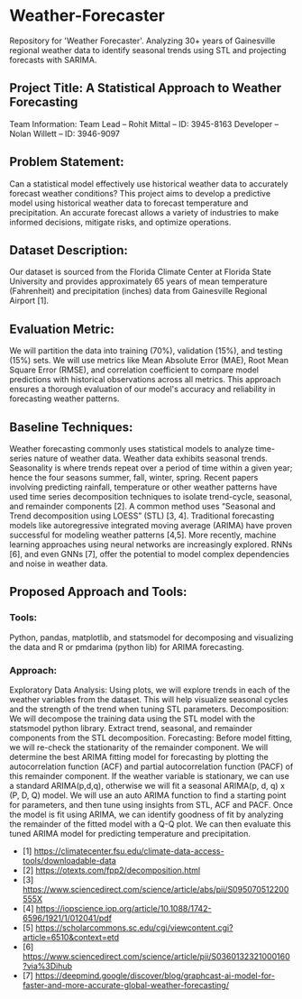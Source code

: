 # Weather-Forecaster
Repository for 'Weather Forecaster'. Analyzing 30+ years of Gainesville regional weather data to identify seasonal trends using STL and projecting forecasts with SARIMA.

## Project Title: A Statistical Approach to Weather Forecasting
Team Information:
Team Lead – Rohit Mittal – ID: 3945-8163
Developer – Nolan Willett – ID: 3946-9097

## Problem Statement:
Can a statistical model effectively use historical weather data to accurately forecast weather conditions? This project aims to develop a predictive model using historical weather data to forecast temperature and precipitation. An accurate forecast allows a variety of industries to make informed decisions, mitigate risks, and optimize operations.

## Dataset Description: 
Our dataset is sourced from the Florida Climate Center at Florida State University and provides approximately 65 years of mean temperature (Fahrenheit) and precipitation (inches) data from Gainesville Regional Airport [1].

## Evaluation Metric:
We will partition the data into training (70%), validation (15%), and testing (15%) sets. We will use metrics like Mean Absolute Error (MAE), Root Mean Square Error (RMSE), and correlation coefficient to compare model predictions with historical observations across all metrics. This approach ensures a thorough evaluation of our model's accuracy and reliability in forecasting weather patterns.

## Baseline Techniques: 
Weather forecasting commonly uses statistical models to analyze time-series nature of weather data. Weather data exhibits seasonal trends. Seasonality is where trends repeat over a period of time within a given year; hence the four seasons summer, fall, winter, spring. Recent papers involving predicting rainfall, temperature or other weather patterns have used time series decomposition techniques to isolate trend-cycle, seasonal, and remainder components [2]. A common method uses “Seasonal and Trend decomposition using LOESS” (STL) [3, 4]. Traditional forecasting models like autoregressive integrated moving average (ARIMA) have proven successful for modeling weather patterns [4,5]. More recently, machine learning approaches using neural networks are increasingly explored. RNNs [6], and even GNNs [7], offer the potential to model complex dependencies and noise in weather data.

## Proposed Approach and Tools:
### Tools:
Python, pandas, matplotlib, and statsmodel for decomposing and visualizing the data and R or pmdarima (python lib) for ARIMA forecasting.
### Approach: 
Exploratory Data Analysis: Using plots, we will explore trends in each of the weather variables from the dataset. This will help visualize seasonal cycles and the strength of the trend when tuning STL parameters.
Decomposition: We will decompose the training data using the STL model with the statsmodel python library. Extract trend, seasonal, and remainder components from the STL decomposition. Forecasting: Before model fitting, we will re-check the stationarity of the remainder component. We will determine the best ARIMA fitting model for forecasting by plotting the autocorrelation function (ACF) and partial autocorrelation function (PACF) of this remainder component. If the weather variable is stationary, we can use a standard ARIMA(p,d,q), otherwise we will fit a seasonal ARIMA(p, d, q) x (P, D, Q) model. We will use an auto ARIMA function to find a starting point for parameters, and then tune using insights from STL, ACF and PACF. Once the model is fit using ARIMA, we can identify goodness of fit by analyzing the remainder of the fitted model with a Q-Q plot. We can then evaluate this tuned ARIMA model for predicting temperature and precipitation. 

- [1] https://climatecenter.fsu.edu/climate-data-access-tools/downloadable-data 
- [2] https://otexts.com/fpp2/decomposition.html 
- [3] https://www.sciencedirect.com/science/article/abs/pii/S095070512200555X 
- [4] https://iopscience.iop.org/article/10.1088/1742-6596/1921/1/012041/pdf 
- [5] https://scholarcommons.sc.edu/cgi/viewcontent.cgi?article=6510&context=etd 
- [6] https://www.sciencedirect.com/science/article/pii/S0360132321000160?via%3Dihub 
- [7] https://deepmind.google/discover/blog/graphcast-ai-model-for-faster-and-more-accurate-global-weather-forecasting/
